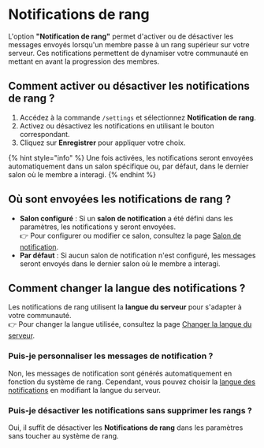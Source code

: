 # Notifications de rang

L'option **"Notification de rang"** permet d'activer ou de désactiver les messages envoyés lorsqu'un membre passe à un rang supérieur sur votre serveur. Ces notifications permettent de dynamiser votre communauté en mettant en avant la progression des membres.

## Comment activer ou désactiver les notifications de rang ?

1. Accédez à la commande `/settings` et sélectionnez **Notification de rang**.
2. Activez ou désactivez les notifications en utilisant le bouton correspondant.
3. Cliquez sur **Enregistrer** pour appliquer votre choix.

{% hint style="info" %}
Une fois activées, les notifications seront envoyées automatiquement dans un salon spécifique ou, par défaut, dans le dernier salon où le membre a interagi.
{% endhint %}

## Où sont envoyées les notifications de rang ?

* **Salon configuré** : Si un **salon de notification** a été défini dans les paramètres, les notifications y seront envoyées.\
  👉 Pour configurer ou modifier ce salon, consultez la page [Salon de notification](salon-de-notifications.md).
* **Par défaut** : Si aucun salon de notification n'est configuré, les messages seront envoyés dans le dernier salon où le membre a interagi.

## Comment changer la langue des notifications ?

Les notifications de rang utilisent la **langue du serveur** pour s'adapter à votre communauté.\
👉 Pour changer la langue utilisée, consultez la page [Changer la langue du serveur](configuration.md).

### **Puis-je personnaliser les messages de notification ?**

Non, les messages de notification sont générés automatiquement en fonction du système de rang. Cependant, vous pouvez choisir la [langue des notifications](configuration.md) en modifiant la langue du serveur.

### **Puis-je désactiver les notifications sans supprimer les rangs ?**

Oui, il suffit de désactiver les **Notifications de rang** dans les paramètres sans toucher au système de rang.
